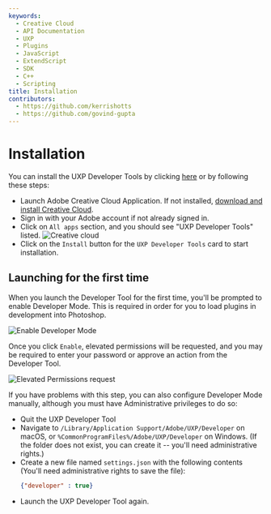 ```yaml
---
keywords:
  - Creative Cloud
  - API Documentation
  - UXP
  - Plugins
  - JavaScript
  - ExtendScript
  - SDK
  - C++
  - Scripting
title: Installation
contributors:
  - https://github.com/kerrishotts
  - https://github.com/govind-gupta
---
```


# Installation

You can install the UXP Developer Tools by clicking [here](https://creativecloud.adobe.com/apps/download/uxp-developer-tools) or by following these steps:

* Launch Adobe Creative Cloud Application. If not installed, [download and install Creative Cloud](https://creativecloud.adobe.com/apps/download/creative-cloud).
* Sign in with your Adobe account if not already signed in.
* Click on `All apps` section, and you should see "UXP Developer Tools" listed.
  ![Creative cloud](./creative-cloud.png)
* Click on the `Install` button for the `UXP Developer Tools` card to start installation.

## Launching for the first time

When you launch the Developer Tool for the first time, you'll be prompted to enable Developer Mode. This is required in order for you to load plugins in development into Photoshop.

![Enable Developer Mode](./devmode.png)

Once you click `Enable`, elevated permissions will be requested, and you may be required to enter your password or approve an action from the Developer Tool.

![Elevated Permissions request](./macos-elevated-permissions.png)

If you have problems with this step, you can also configure Developer Mode manually, although you must have Administrative privileges to do so:

* Quit the UXP Developer Tool
* Navigate to `/Library/Application Support/Adobe/UXP/Developer` on macOS, or `%CommonProgramFiles%/Adobe/UXP/Developer` on Windows. (If the folder does not exist, you can create it -- you'll need administrative rights.)
* Create a new file named `settings.json` with the following contents (You'll need administrative rights to save the file):
    ```json
    {"developer" : true}
    ```
* Launch the UXP Developer Tool again.


